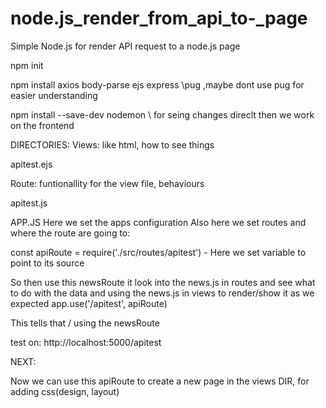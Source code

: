 # node.js_render_from_api_to-_page
Simple Node.js for render  API request to a node.js page


npm init 

npm install axios body-parse ejs express                \\pug ,maybe dont use pug for easier understanding 

npm  install --save-dev nodemon       \\ for seing changes direclt then we work on the frontend



DIRECTORIES:
Views:
like html, how to see things

apitest.ejs

Route:
funtionallity for the view file, behaviours 

apitest.js


APP.JS
Here we set the apps configuration
Also here we set routes and where the route are going to:

const apiRoute = require('./src/routes/apitest')
      - Here we set variable to point to its source

So then use this newsRoute it look into the  news.js in routes and see what to do with the data and using the news.js in views to render/show it as we expected
app.use('/apitest', apiRoute)

This tells that / using the newsRoute


test on:
http://localhost:5000/apitest





NEXT:

Now we can use this apiRoute to create a new page in the views DIR, for adding css(design, layout)
